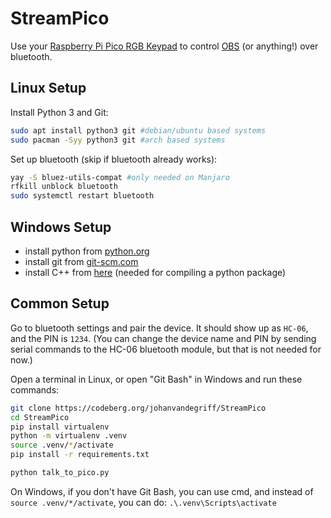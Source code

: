 # StreamPico
Use your [Raspberry Pi Pico RGB Keypad](https://shop.pimoroni.com/products/pico-rgb-keypad-base) to control [OBS](https://obsproject.com/) (or anything!) over bluetooth.

## Linux Setup
Install Python 3 and Git:
```bash
sudo apt install python3 git #debian/ubuntu based systems
sudo pacman -Syy python3 git #arch based systems
```

Set up bluetooth (skip if bluetooth already works):
```bash
yay -S bluez-utils-compat #only needed on Manjaro
rfkill unblock bluetooth
sudo systemctl restart bluetooth
```

## Windows Setup
 - install python from [python.org](https://www.python.org/downloads/windows/)
 - install git from [git-scm.com](https://git-scm.com/download/win)
 - install C++ from [here](https://visualstudio.microsoft.com/visual-cpp-build-tools/) (needed for compiling a python package)

## Common Setup
Go to bluetooth settings and pair the device. It should show up as `HC-06`, and the PIN is `1234`. (You can change the device name and PIN by sending serial commands to the HC-06 bluetooth module, but that is not needed for now.)

Open a terminal in Linux, or open "Git Bash" in Windows and run these commands:
```bash
git clone https://codeberg.org/johanvandegriff/StreamPico
cd StreamPico
pip install virtualenv
python -m virtualenv .venv
source .venv/*/activate
pip install -r requirements.txt

python talk_to_pico.py
```

On Windows, if you don't have Git Bash, you can use cmd, and instead of `source .venv/*/activate`, you can do: `.\.venv\Scripts\activate`
